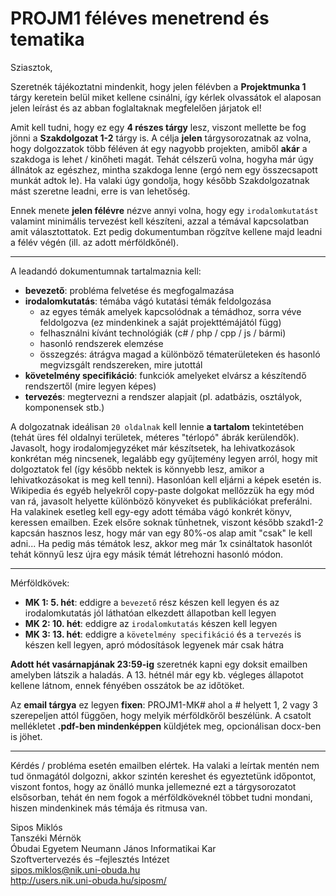 # PROJM1 féléves menetrend és tematika
Sziasztok,

Szeretnék tájékoztatni mindenkit, hogy jelen félévben a **Projektmunka 1** tárgy keretein belül miket kellene csinálni, így kérlek olvassátok el alaposan jelen leírást és az abban foglaltaknak megfelelően járjatok el!

Amit kell tudni, hogy ez egy **4 részes tárgy** lesz, viszont mellette be fog jönni a **Szakdolgozat 1-2** tárgy is. A célja **jelen** tárgysorozatnak az volna, hogy dolgozzatok több féléven át egy nagyobb projekten, amiből **akár** a szakdoga is lehet / kinőheti magát. Tehát célszerű volna, hogyha már úgy állnátok az egészhez, mintha szakdoga lenne (ergó nem egy összecsapott munkát adtok le). Ha valaki úgy gondolja, hogy később Szakdolgozatnak mást szeretne leadni, erre is van lehetőség.

Ennek menete **jelen félévre** nézve annyi volna, hogy egy `irodalomkutatást` valamint minimális tervezést kell készíteni, azzal a témával kapcsolatban amit választottatok. Ezt pedig dokumentumban rögzítve kellene majd leadni a félév végén (ill. az adott mérföldkőnél).

----

A leadandó dokumentumnak tartalmaznia kell:
- **bevezető**: probléma felvetése és megfogalmazása
- **irodalomkutatás**: témába vágó kutatási témák feldolgozása
    - az egyes témák amelyek kapcsolódnak a témádhoz, sorra véve feldolgozva (ez mindenkinek a saját projekttémájától függ)
    - felhasználni kívánt technológiák (c# / php / cpp / js / bármi)
    - hasonló rendszerek elemzése
    - összegzés: átrágva magad a különböző tématerületeken és hasonló megvizsgált rendszereken, mire jutottál
- **követelmény specifikáció**: funkciók amelyeket elvársz a készítendő rendszertől (mire legyen képes)
- **tervezés**: megtervezni a rendszer alapjait (pl. adatbázis, osztályok, komponensek stb.)

A dolgozatnak ideálisan `20 oldalnak` kell lennie **a tartalom** tekintetében (tehát üres fél oldalnyi területek, méteres "térlopó" ábrák kerülendők). Javasolt, hogy irodalomjegyzéket már készítsetek, ha lehivatkozások konkrétan még nincsenek, legalább egy gyűjtemény legyen arról, hogy mit dolgoztatok fel (így később nektek is könnyebb lesz, amikor a lehivatkozásokat is meg kell tenni). Hasonlóan kell eljárni a képek esetén is. Wikipedia és egyéb helyekről copy-paste dolgokat mellőzzük ha egy mód van rá, javasolt helyette különböző könyveket és publikációkat preferálni. Ha valakinek esetleg kell egy-egy adott témába vágó konkrét könyv, keressen emailben. Ezek elsőre soknak tűnhetnek, viszont később szakd1-2 kapcsán hasznos lesz, hogy már van egy 80%-os alap amit "csak" le kell adni... Ha pedig más témátok lesz, akkor meg már 1x csináltatok hasonlót tehát könnyű lesz újra egy másik témát létrehozni hasonló módon.

----

Mérföldkövek:
- **MK 1: 5. hét**: eddigre a `bevezető` rész készen kell legyen és az irodalomkutatás jól láthatóan elkezdett állapotban kell legyen
- **MK 2: 10. hét**: eddigre az `irodalomkutatás` készen kell legyen
- **MK 3: 13. hét**: eddigre a `követelmény specifikáció` és a `tervezés` is készen kell legyen, apró módosítások legyenek már csak hátra

**Adott hét vasárnapjának 23:59-ig** szeretnék kapni egy doksit emailben amelyben látszik a haladás. A 13. hétnél már egy kb. végleges állapotot kellene látnom, ennek fényében osszátok be az időtöket.

Az **email tárgya** ez legyen **fixen**: PROJM1-MK# ahol a # helyett 1, 2 vagy 3 szerepeljen attól függően, hogy melyik mérföldkőről beszélünk. A csatolt mellékletet **.pdf-ben mindenképpen** küldjétek meg, opcionálisan docx-ben is jöhet.

---

Kérdés / probléma esetén emailben elértek. Ha valaki a leírtak mentén nem tud önmagától dolgozni, akkor szintén kereshet és egyeztetünk időpontot, viszont fontos, hogy az önálló munka jellemezné ezt a tárgysorozatot elsősorban, tehát én nem fogok a mérföldköveknél többet tudni mondani, hiszen mindenkinek más témája és ritmusa van.

Sipos Miklós\
Tanszéki Mérnök\
Óbudai Egyetem Neumann János Informatikai Kar\
Szoftvertervezés és –fejlesztés Intézet\
sipos.miklos@nik.uni-obuda.hu\
http://users.nik.uni-obuda.hu/siposm/